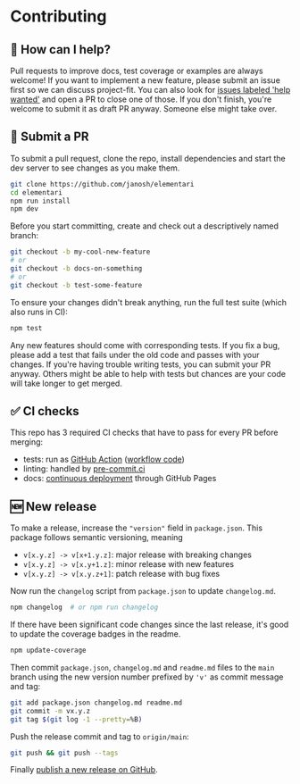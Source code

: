 # Contributing

## 🙋 How can I help?

Pull requests to improve docs, test coverage or examples are always welcome! If you want to implement a new feature, please submit an issue first so we can discuss project-fit. You can also look for [issues labeled 'help wanted'](https://github.com/janosh/elementari/issues?q=is%3Aissue+is%3Aopen+label%3A%22help+wanted%22) and open a PR to close one of those. If you don't finish, you're welcome to submit it as draft PR anyway. Someone else might take over.

## 🚀 Submit a PR

To submit a pull request, clone the repo, install dependencies and start the dev server to see changes as you make them.

```sh
git clone https://github.com/janosh/elementari
cd elementari
npm run install
npm dev
```

Before you start committing, create and check out a descriptively named branch:

```sh
git checkout -b my-cool-new-feature
# or
git checkout -b docs-on-something
# or
git checkout -b test-some-feature
```

To ensure your changes didn't break anything, run the full test suite (which also runs in CI):

```sh
npm test
```

Any new features should come with corresponding tests. If you fix a bug, please add a test that fails under the old code and passes with your changes. If you're having trouble writing tests, you can submit your PR anyway. Others might be able to help with tests but chances are your code will take longer to get merged.

## ✅ CI checks

This repo has 3 required CI checks that have to pass for every PR before merging:

- tests: run as [GitHub Action](https://github.com/janosh/elementari/actions/workflows/test.yml) ([workflow code](https://github.com/janosh/elementari/blob/main/.github/workflows/test.yml))
- linting: handled by [pre-commit.ci](https://results.pre-commit.ci/latest/github/janosh/elementari/main)
- docs: [continuous deployment](https://github.com/janosh/elementari/blob/main/.github/workflows/gh-pages.yml) through GitHub Pages

## 🆕 New release

To make a release, increase the `"version"` field in `package.json`. This package follows semantic versioning, meaning

- `v[x.y.z] -> v[x+1.y.z]`: major release with breaking changes
- `v[x.y.z] -> v[x.y+1.z]`: minor release with new features
- `v[x.y.z] -> v[x.y.z+1]`: patch release with bug fixes

Now run the `changelog` script from `package.json` to update `changelog.md`.

```sh
npm changelog  # or npm run changelog
```

If there have been significant code changes since the last release, it's good to update the coverage badges in the readme.

```sh
npm update-coverage
```

Then commit `package.json`, `changelog.md` and `readme.md` files to the `main` branch using the new version number prefixed by `'v'` as commit message and tag:

```sh
git add package.json changelog.md readme.md
git commit -m vx.y.z
git tag $(git log -1 --pretty=%B)
```

Push the release commit and tag to `origin/main`:

```sh
git push && git push --tags
```

Finally [publish a new release on GitHub](https://github.com/janosh/elementari/releases/new).
